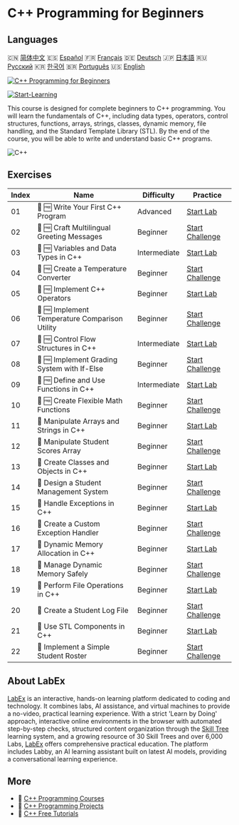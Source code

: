 # C++ Programming for Beginners

## Languages

🇨🇳 [简体中文](README_zh.md) 🇪🇸 [Español](README_es.md) 🇫🇷 [Français](README_fr.md) 🇩🇪 [Deutsch](README_de.md) 🇯🇵 [日本語](README_ja.md) 🇷🇺 [Русский](README_ru.md) 🇰🇷 [한국어](README_ko.md) 🇧🇷 [Português](README_pt.md) 🇺🇸 [English](README.md) 

[![C++ Programming for Beginners](https://cover-creator.labex.io/cpp-programming-for-beginners.png)](https://labex.io/courses/cpp-programming-for-beginners)

[![Start-Learning](https://img.shields.io/badge/Start-Learning-whitesmoke?style=for-the-badge)](https://labex.io/courses/cpp-programming-for-beginners)

This course is designed for complete beginners to C++ programming. You will learn the fundamentals of C++, including data types, operators, control structures, functions, arrays, strings, classes, dynamic memory, file handling, and the Standard Template Library (STL). By the end of the course, you will be able to write and understand basic C++ programs.

![C++](https://img.shields.io/badge/C++-whitesmoke?style=for-the-badge&logo=c++)


## Exercises

|   Index | Name                                           | Difficulty   | Practice                                                                                                                                                 |
|---------|------------------------------------------------|--------------|----------------------------------------------------------------------------------------------------------------------------------------------------------|
|      01 | 🧩 🆓 Write Your First C++ Program             | Advanced     | <a target='_blank' href='https://labex.io/labs/cpp-write-your-first-c-program-446069?course=cpp-programming-for-beginners'>Start Lab</a>                 |
|      02 | 🎯 🆓 Craft Multilingual Greeting Messages     | Beginner     | <a target='_blank' href='https://labex.io/labs/cpp-craft-multilingual-greeting-messages-446094?course=cpp-programming-for-beginners'>Start Challenge</a> |
|      03 | 🧩 🆓 Variables and Data Types in C++          | Intermediate | <a target='_blank' href='https://labex.io/labs/cpp-variables-and-data-types-in-c-446078?course=cpp-programming-for-beginners'>Start Lab</a>              |
|      04 | 🎯 🆓 Create a Temperature Converter           | Beginner     | <a target='_blank' href='https://labex.io/labs/c-create-a-temperature-converter-446144?course=cpp-programming-for-beginners'>Start Challenge</a>         |
|      05 | 🧩 🆓 Implement C++ Operators                  | Beginner     | <a target='_blank' href='https://labex.io/labs/cpp-implement-c-operators-446084?course=cpp-programming-for-beginners'>Start Lab</a>                      |
|      06 | 🎯 🆓 Implement Temperature Comparison Utility | Beginner     | <a target='_blank' href='https://labex.io/labs/implement-temperature-comparison-utility-446145?course=cpp-programming-for-beginners'>Start Challenge</a> |
|      07 | 🧩 🆓 Control Flow Structures in C++           | Intermediate | <a target='_blank' href='https://labex.io/labs/cpp-control-flow-structures-in-c-446083?course=cpp-programming-for-beginners'>Start Lab</a>               |
|      08 | 🎯 🆓 Implement Grading System with If-Else    | Beginner     | <a target='_blank' href='https://labex.io/labs/c-implement-grading-system-with-if-else-446149?course=cpp-programming-for-beginners'>Start Challenge</a>  |
|      09 | 🧩 🆓 Define and Use Functions in C++          | Intermediate | <a target='_blank' href='https://labex.io/labs/cpp-define-and-use-functions-in-c-446080?course=cpp-programming-for-beginners'>Start Lab</a>              |
|      10 | 🎯 🆓 Create Flexible Math Functions           | Beginner     | <a target='_blank' href='https://labex.io/labs/c-create-flexible-math-functions-446161?course=cpp-programming-for-beginners'>Start Challenge</a>         |
|      11 | 🧩  Manipulate Arrays and Strings in C++       | Beginner     | <a target='_blank' href='https://labex.io/labs/cpp-manipulate-arrays-and-strings-in-c-446085?course=cpp-programming-for-beginners'>Start Lab</a>         |
|      12 | 🎯  Manipulate Student Scores Array            | Beginner     | <a target='_blank' href='https://labex.io/labs/c-manipulate-student-scores-array-446194?course=cpp-programming-for-beginners'>Start Challenge</a>        |
|      13 | 🧩  Create Classes and Objects in C++          | Beginner     | <a target='_blank' href='https://labex.io/labs/cpp-create-classes-and-objects-in-c-446079?course=cpp-programming-for-beginners'>Start Lab</a>            |
|      14 | 🎯  Design a Student Management System         | Beginner     | <a target='_blank' href='https://labex.io/labs/cpp-design-a-student-management-system-446288?course=cpp-programming-for-beginners'>Start Challenge</a>   |
|      15 | 🧩  Handle Exceptions in C++                   | Beginner     | <a target='_blank' href='https://labex.io/labs/cpp-handle-exceptions-in-c-446082?course=cpp-programming-for-beginners'>Start Lab</a>                     |
|      16 | 🎯  Create a Custom Exception Handler          | Beginner     | <a target='_blank' href='https://labex.io/labs/cpp-create-a-custom-exception-handler-446292?course=cpp-programming-for-beginners'>Start Challenge</a>    |
|      17 | 🧩  Dynamic Memory Allocation in C++           | Beginner     | <a target='_blank' href='https://labex.io/labs/cpp-dynamic-memory-allocation-in-c-446081?course=cpp-programming-for-beginners'>Start Lab</a>             |
|      18 | 🎯  Manage Dynamic Memory Safely               | Beginner     | <a target='_blank' href='https://labex.io/labs/cpp-manage-dynamic-memory-safely-446299?course=cpp-programming-for-beginners'>Start Challenge</a>         |
|      19 | 🧩  Perform File Operations in C++             | Beginner     | <a target='_blank' href='https://labex.io/labs/cpp-perform-file-operations-in-c-446086?course=cpp-programming-for-beginners'>Start Lab</a>               |
|      20 | 🎯  Create a Student Log File                  | Beginner     | <a target='_blank' href='https://labex.io/labs/cpp-create-a-student-log-file-446297?course=cpp-programming-for-beginners'>Start Challenge</a>            |
|      21 | 🧩  Use STL Components in C++                  | Beginner     | <a target='_blank' href='https://labex.io/labs/cpp-use-stl-components-in-c-446087?course=cpp-programming-for-beginners'>Start Lab</a>                    |
|      22 | 🎯  Implement a Simple Student Roster          | Beginner     | <a target='_blank' href='https://labex.io/labs/cpp-implement-a-simple-student-roster-446298?course=cpp-programming-for-beginners'>Start Challenge</a>    |

## About LabEx

[LabEx](https://labex.io) is an interactive, hands-on learning platform dedicated to coding and technology. It combines labs, AI assistance, and virtual machines to provide a no-video, practical learning experience. With a strict 'Learn by Doing' approach, interactive online environments in the browser with automated step-by-step checks, structured content organization through the [Skill Tree](https://labex.io/learn) learning system, and a growing resource of 30 Skill Trees and over 6,000 Labs, [LabEx](https://labex.io) offers comprehensive practical education. The platform includes Labby, an AI learning assistant built on latest AI models, providing a conversational learning experience.

## More

- 🔗 [C++ Programming Courses](https://github.com/labex-labs/awesome-programming-courses)
- 🔗 [C++ Programming Projects](https://github.com/labex-labs/awesome-programming-projects)
- 🔗 [C++ Free Tutorials](https://github.com/labex-labs/cpp-free-tutorials)

